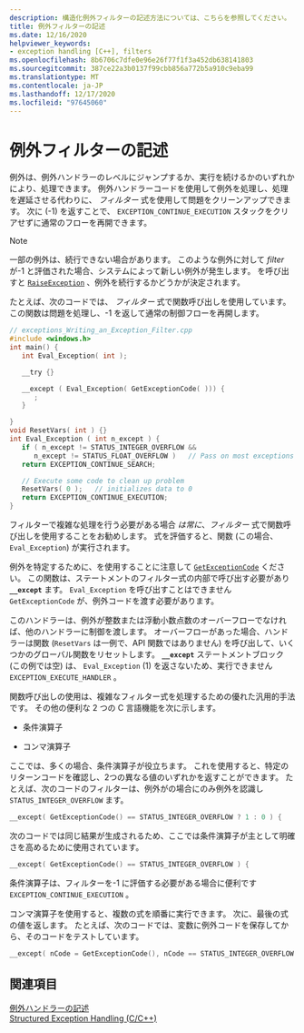 ```yaml
---
description: 構造化例外フィルターの記述方法については、こちらを参照してください。
title: 例外フィルターの記述
ms.date: 12/16/2020
helpviewer_keywords:
- exception handling [C++], filters
ms.openlocfilehash: 8b6706c7dfe0e96e26f77f1f3a452db638141803
ms.sourcegitcommit: 387ce22a3b0137f99cbb856a772b5a910c9eba99
ms.translationtype: MT
ms.contentlocale: ja-JP
ms.lasthandoff: 12/17/2020
ms.locfileid: "97645060"
---
```

# <a name="writing-an-exception-filter"></a>例外フィルターの記述

例外は、例外ハンドラーのレベルにジャンプするか、実行を続けるかのいずれかにより、処理できます。 例外ハンドラーコードを使用して例外を処理し、処理を遅延させる代わりに、 *フィルター* 式を使用して問題をクリーンアップできます。 次に (-1) を返すことで、 `EXCEPTION_CONTINUE_EXECUTION` スタックをクリアせずに通常のフローを再開できます。

> [!NOTE]
> 一部の例外は、続行できない場合があります。 このような例外に対して *filter* が-1 と評価された場合、システムによって新しい例外が発生します。 を呼び出すと [`RaiseException`](/windows/win32/api/errhandlingapi/nf-errhandlingapi-raiseexception) 、例外を続行するかどうかが決定されます。

たとえば、次のコードでは、 *フィルター* 式で関数呼び出しを使用しています。この関数は問題を処理し、-1 を返して通常の制御フローを再開します。

```cpp
// exceptions_Writing_an_Exception_Filter.cpp
#include <windows.h>
int main() {
   int Eval_Exception( int );

   __try {}

   __except ( Eval_Exception( GetExceptionCode( ))) {
      ;
   }

}
void ResetVars( int ) {}
int Eval_Exception ( int n_except ) {
   if ( n_except != STATUS_INTEGER_OVERFLOW &&
      n_except != STATUS_FLOAT_OVERFLOW )   // Pass on most exceptions
   return EXCEPTION_CONTINUE_SEARCH;

   // Execute some code to clean up problem
   ResetVars( 0 );   // initializes data to 0
   return EXCEPTION_CONTINUE_EXECUTION;
}
```

フィルターで複雑な処理を行う必要がある場合 *は常に*、*フィルター* 式で関数呼び出しを使用することをお勧めします。 式を評価すると、関数 (この場合、`Eval_Exception`) が実行されます。

例外を特定するために、を使用することに注意して [`GetExceptionCode`](/windows/win32/Debug/getexceptioncode) ください。 この関数は、ステートメントのフィルター式の内部で呼び出す必要があり **`__except`** ます。 `Eval_Exception` を呼び出すことはできません `GetExceptionCode` が、例外コードを渡す必要があります。

このハンドラーは、例外が整数または浮動小数点数のオーバーフローでなければ、他のハンドラーに制御を渡します。 オーバーフローがあった場合、ハンドラーは関数 (`ResetVars` は一例で、API 関数ではありません) を呼び出して、いくつかのグローバル関数をリセットします。 **`__except`** ステートメントブロック (この例では空) は、 `Eval_Exception` (1) を返さないため、実行できません `EXCEPTION_EXECUTE_HANDLER` 。

関数呼び出しの使用は、複雑なフィルター式を処理するための優れた汎用的手法です。 その他の便利な 2 つの C 言語機能を次に示します。

- 条件演算子

- コンマ演算子

ここでは、多くの場合、条件演算子が役立ちます。 これを使用すると、特定のリターンコードを確認し、2つの異なる値のいずれかを返すことができます。 たとえば、次のコードのフィルターは、例外がの場合にのみ例外を認識し `STATUS_INTEGER_OVERFLOW` ます。

```cpp
__except( GetExceptionCode() == STATUS_INTEGER_OVERFLOW ? 1 : 0 ) {
```

次のコードでは同じ結果が生成されるため、ここでは条件演算子が主として明確さを高めるために使用されています。

```cpp
__except( GetExceptionCode() == STATUS_INTEGER_OVERFLOW ) {
```

条件演算子は、フィルターを-1 に評価する必要がある場合に便利です `EXCEPTION_CONTINUE_EXECUTION` 。

コンマ演算子を使用すると、複数の式を順番に実行できます。 次に、最後の式の値を返します。 たとえば、次のコードでは、変数に例外コードを保存してから、そのコードをテストしています。

```cpp
__except( nCode = GetExceptionCode(), nCode == STATUS_INTEGER_OVERFLOW )
```

## <a name="see-also"></a>関連項目

[例外ハンドラーの記述](../cpp/writing-an-exception-handler.md)<br/>
[Structured Exception Handling (C/C++)](../cpp/structured-exception-handling-c-cpp.md)
